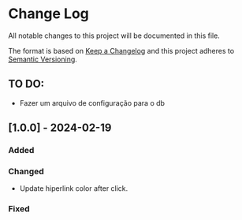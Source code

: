 
# Change Log
All notable changes to this project will be documented in this file.
 
The format is based on [Keep a Changelog](http://keepachangelog.com/)
and this project adheres to [Semantic Versioning](http://semver.org/).

## TO DO:
- Fazer um arquivo de configuração para o db

## [1.0.0] - 2024-02-19
### Added
### Changed
- Update hiperlink color after click.
### Fixed
 

 
